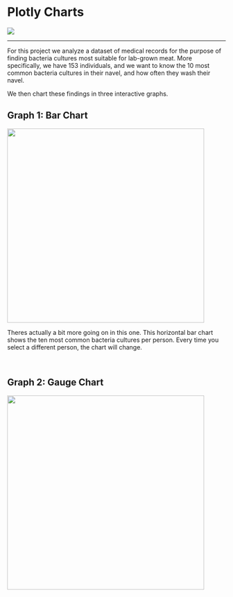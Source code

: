 # Plotly Charts
<img src="https://github.com/carlosjennings1991/plotly_charts/blob/main/medicalphoto.png">

---
For this project we analyze a dataset of medical records for the purpose of finding bacteria cultures most suitable for lab-grown meat. 
More specifically, we have 153 individuals, and we want to know the 10 most common bacteria cultures in their navel, and how often they wash their navel. 

We then chart these findings in three interactive graphs. 

## Graph 1: Bar Chart

<img src="https://github.com/carlosjennings1991/plotly_charts/blob/main/bar%20chart.png" width="454" height="448">

Theres actually a bit more going on in this one. This horizontal bar chart shows the ten most common bacteria cultures per person. Every time you select a different person, the chart will change. 

<br>

## Graph 2: Gauge Chart

<div style="float: left">
  <img src="https://github.com/carlosjennings1991/plotly_charts/blob/main/gauge%20chart.png" width="454" height="448">
</div>
  
